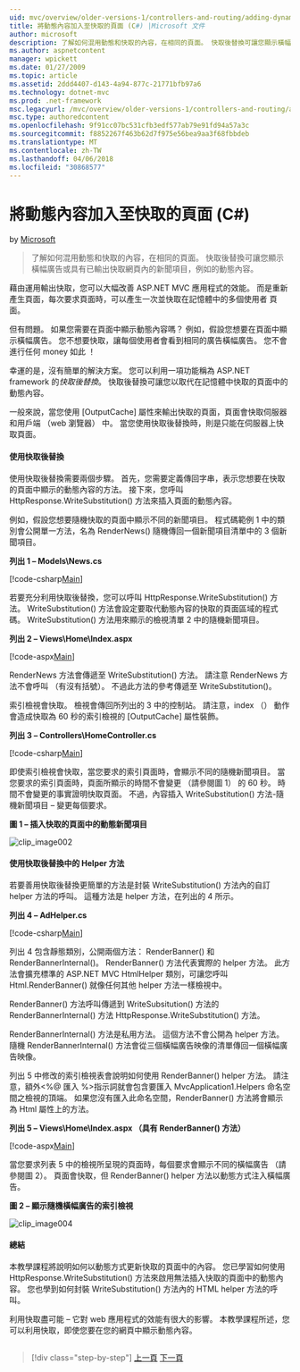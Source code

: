 ```yaml
---
uid: mvc/overview/older-versions-1/controllers-and-routing/adding-dynamic-content-to-a-cached-page-cs
title: 將動態內容加入至快取的頁面 (C#) |Microsoft 文件
author: microsoft
description: 了解如何混用動態和快取的內容，在相同的頁面。 快取後替換可讓您顯示橫幅廣告 o 之類的動態內容...
ms.author: aspnetcontent
manager: wpickett
ms.date: 01/27/2009
ms.topic: article
ms.assetid: 2ddd4407-d143-4a94-877c-21771bfb97a6
ms.technology: dotnet-mvc
ms.prod: .net-framework
msc.legacyurl: /mvc/overview/older-versions-1/controllers-and-routing/adding-dynamic-content-to-a-cached-page-cs
msc.type: authoredcontent
ms.openlocfilehash: 9f91cc07bc531cfb3edf577ab79e91fd94a57a3c
ms.sourcegitcommit: f8852267f463b62d7f975e56bea9aa3f68fbbdeb
ms.translationtype: MT
ms.contentlocale: zh-TW
ms.lasthandoff: 04/06/2018
ms.locfileid: "30868577"
---
```

<a name="adding-dynamic-content-to-a-cached-page-c"></a>將動態內容加入至快取的頁面 (C#)
====================
by [Microsoft](https://github.com/microsoft)

> 了解如何混用動態和快取的內容，在相同的頁面。 快取後替換可讓您顯示橫幅廣告或具有已輸出快取網頁內的新聞項目，例如的動態內容。


藉由運用輸出快取，您可以大幅改善 ASP.NET MVC 應用程式的效能。 而是重新產生頁面，每次要求頁面時，可以產生一次並快取在記憶體中的多個使用者 頁面。

但有問題。 如果您需要在頁面中顯示動態內容嗎？ 例如，假設您想要在頁面中顯示橫幅廣告。 您不想要快取，讓每個使用者會看到相同的廣告橫幅廣告。 您不會進行任何 money 如此 ！

幸運的是，沒有簡單的解決方案。 您可以利用一項功能稱為 ASP.NET framework 的*快取後替換*。 快取後替換可讓您以取代在記憶體中快取的頁面中的動態內容。


一般來說，當您使用 [OutputCache] 屬性來輸出快取的頁面，頁面會快取伺服器和用戶端 （web 瀏覽器） 中。 當您使用快取後替換時，則是只能在伺服器上快取頁面。


#### <a name="using-post-cache-substitution"></a>使用快取後替換

使用快取後替換需要兩個步驟。 首先，您需要定義傳回字串，表示您想要在快取的頁面中顯示的動態內容的方法。 接下來，您呼叫 HttpResponse.WriteSubstitution() 方法來插入頁面的動態內容。

例如，假設您想要隨機快取的頁面中顯示不同的新聞項目。 程式碼範例 1 中的類別會公開單一方法，名為 RenderNews() 隨機傳回一個新聞項目清單中的 3 個新聞項目。

**列出 1 – Models\News.cs**

[!code-csharp[Main](adding-dynamic-content-to-a-cached-page-cs/samples/sample1.cs)]

若要充分利用快取後替換，您可以呼叫 HttpResponse.WriteSubstitution() 方法。 WriteSubstitution() 方法會設定要取代動態內容的快取的頁面區域的程式碼。 WriteSubstitution() 方法用來顯示的檢視清單 2 中的隨機新聞項目。

**列出 2 – Views\Home\Index.aspx**

[!code-aspx[Main](adding-dynamic-content-to-a-cached-page-cs/samples/sample2.aspx)]

RenderNews 方法會傳遞至 WriteSubstitution() 方法。 請注意 RenderNews 方法不會呼叫 （有沒有括號）。 不過此方法的參考傳遞至 WriteSubstitution()。

索引檢視會快取。 檢視會傳回所列出的 3 中的控制站。 請注意，index （） 動作會造成快取為 60 秒的索引檢視的 [OutputCache] 屬性裝飾。

**列出 3 – Controllers\HomeController.cs**

[!code-csharp[Main](adding-dynamic-content-to-a-cached-page-cs/samples/sample3.cs)]

即使索引檢視會快取，當您要求的索引頁面時，會顯示不同的隨機新聞項目。 當您要求的索引頁面時，頁面所顯示的時間不會變更 （請參閱圖 1） 的 60 秒。 時間不會變更的事實證明快取頁面。 不過，內容插入 WriteSubstitution() 方法-隨機新聞項目 – 變更每個要求。

**圖 1 – 插入快取的頁面中的動態新聞項目**

![clip_image002](adding-dynamic-content-to-a-cached-page-cs/_static/image1.jpg)

#### <a name="using-post-cache-substitution-in-helper-methods"></a>使用快取後替換中的 Helper 方法

若要善用快取後替換更簡單的方法是封裝 WriteSubstitution() 方法內的自訂 helper 方法的呼叫。 這種方法是 helper 方法，在列出的 4 所示。

**列出 4 – AdHelper.cs**

[!code-csharp[Main](adding-dynamic-content-to-a-cached-page-cs/samples/sample4.cs)]

列出 4 包含靜態類別，公開兩個方法： RenderBanner() 和 RenderBannerInternal()。 RenderBanner() 方法代表實際的 helper 方法。 此方法會擴充標準的 ASP.NET MVC HtmlHelper 類別，可讓您呼叫 Html.RenderBanner() 就像任何其他 helper 方法一樣檢視中。

RenderBanner() 方法呼叫傳遞到 WriteSubsitution() 方法的 RenderBannerInternal() 方法 HttpResponse.WriteSubstitution() 方法。

RenderBannerInternal() 方法是私用方法。 這個方法不會公開為 helper 方法。 隨機 RenderBannerInternal() 方法會從三個橫幅廣告映像的清單傳回一個橫幅廣告映像。

列出 5 中修改的索引檢視表會說明如何使用 RenderBanner() helper 方法。 請注意，額外&lt;%@ 匯入 %&gt;指示詞就會包含要匯入 MvcApplication1.Helpers 命名空間之檢視的頂端。 如果您沒有匯入此命名空間，RenderBanner() 方法將會顯示為 Html 屬性上的方法。

**列出 5 – Views\Home\Index.aspx （具有 RenderBanner() 方法）**

[!code-aspx[Main](adding-dynamic-content-to-a-cached-page-cs/samples/sample5.aspx)]

當您要求列表 5 中的檢視所呈現的頁面時，每個要求會顯示不同的橫幅廣告 （請參閱圖 2）。 頁面會快取，但 RenderBanner() helper 方法以動態方式注入橫幅廣告。

**圖 2 – 顯示隨機橫幅廣告的索引檢視**

![clip_image004](adding-dynamic-content-to-a-cached-page-cs/_static/image2.jpg)

#### <a name="summary"></a>總結

本教學課程將說明如何以動態方式更新快取的頁面中的內容。 您已學習如何使用 HttpResponse.WriteSubstitution() 方法來啟用無法插入快取的頁面中的動態內容。 您也學到如何封裝 WriteSubstitution() 方法內的 HTML helper 方法的呼叫。

利用快取盡可能 – 它對 web 應用程式的效能有很大的影響。 本教學課程所述，您可以利用快取，即使您要在您的網頁中顯示動態內容。

## 

## 

> [!div class="step-by-step"]
> [上一頁](improving-performance-with-output-caching-cs.md)
> [下一頁](creating-a-controller-cs.md)
